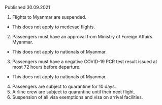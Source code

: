 Published 30.09.2021
1. Flights to Myanmar are suspended.
- This does not apply to medevac flights.
2. Passengers must have an approval from Ministry of Foreign Affairs Myanmar.
- This does not apply to nationals of Myanmar.
3. Passengers must have a negative COVID-19 PCR test result issued at most 72 hours before departure.
- This does not apply to nationals of Myanmar.
4. Passengers are subject to quarantine for 10 days.
5. Airline crew are subject to quarantine until their next flight.
6. Suspension of all visa exemptions and visa on arrival facilities.